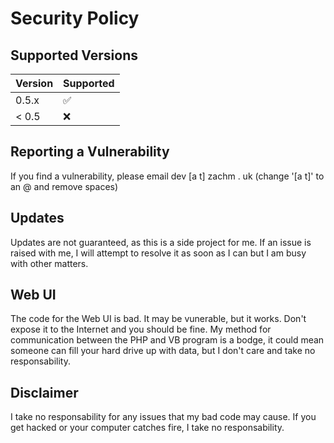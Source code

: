 # Security Policy

## Supported Versions

| Version | Supported          |
| ------- | ------------------ |
| 0.5.x   | :white_check_mark: |
| < 0.5   | :x:                |


## Reporting a Vulnerability

If you find a vulnerability, please email dev [a t] zachm . uk (change '[a t]' to an @ and remove spaces)

## Updates

Updates are not guaranteed, as this is a side project for me. If an issue is raised with me, I will attempt to resolve it as soon as I can but I am busy with other matters.

## Web UI

The code for the Web UI is bad. It may be vunerable, but it works. Don't expose it to the Internet and you should be fine. 
My method for communication between the PHP and VB program is a bodge, it could mean someone can fill your hard drive up with data, but I don't care and take no responsability.

## Disclaimer

I take no responsability for any issues that my bad code may cause. If you get hacked or your computer catches fire, I take no responsability.

